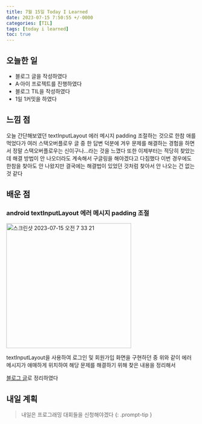 ```yaml
---
title: 7월 15일 Today I Learned
date: 2023-07-15 7:50:55 +/-0000
categories: [TIL]
tags: [today i learned]
toc: true
---
```


## 오늘한 일

* 블로그 글을 작성하였다
* A·아이 프로젝트를 진행하였다
* 블로그 TIL을 작성하였다
* 1일 1커밋을 하였다

## 느낌 점

오늘 간단해보였던 textInputLayout 에러 메시지 padding 조절하는 것으로 한참 애를 먹었다가 여러 스택오버플로우 글 중 한 답변 덕분에 겨우 문제를 해결하는 경험을 하면서 정말 스택오버플로우는 신이구나...라는 것을 느꼈다 또한 이제부터는 적당히 찾았는데 해결 방법이 안 나오더라도 계속해서 구글링을 해야겠다고 다짐했다 이번 경우에도 한참을 찾아도 안 나왔지만 결국에는 해결법이 있었던 것처럼 찾아서 안 나오는 건 없는 것 같다

## 배운 점

### android textInputLayout 에러 메시지 padding 조절

<img width="330" alt="스크린샷 2023-07-15 오전 7 33 21" src="https://github.com/JangWoojun/JangWoojun/assets/102157871/efecd04d-9f86-45bd-b917-a933da892af3">

textInputLayout을 사용하여 로그인 및 회원가입 화면을 구현하던 중 위와 같이 에러 메시지가
애매하게 위치하여 해당 문제를 해결하기 위해 찾은 내용을 정리해서 

[블로그 글](https://jangwoojun.github.io/posts/textInputLayout-%EC%97%90%EB%9F%AC-%EB%A9%94%EC%8B%9C%EC%A7%80-paddin-%EC%A1%B0%EC%A0%88/)로 정리하였다

## 내일 계획

> 내일은 프로그래밍 대회들을 신청해야겠다
{: .prompt-tip }
